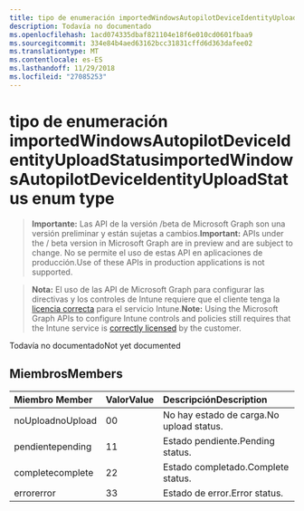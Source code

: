 ```yaml
---
title: tipo de enumeración importedWindowsAutopilotDeviceIdentityUploadStatus
description: Todavía no documentado
ms.openlocfilehash: 1acd074335dbaf821104e18f6e010cd0601fbaa9
ms.sourcegitcommit: 334e84b4aed63162bcc31831cffd6d363dafee02
ms.translationtype: MT
ms.contentlocale: es-ES
ms.lasthandoff: 11/29/2018
ms.locfileid: "27085253"
---
```

# <a name="importedwindowsautopilotdeviceidentityuploadstatus-enum-type"></a><span data-ttu-id="17cf9-103">tipo de enumeración importedWindowsAutopilotDeviceIdentityUploadStatus</span><span class="sxs-lookup"><span data-stu-id="17cf9-103">importedWindowsAutopilotDeviceIdentityUploadStatus enum type</span></span>

> <span data-ttu-id="17cf9-104">**Importante:** Las API de la versión /beta de Microsoft Graph son una versión preliminar y están sujetas a cambios.</span><span class="sxs-lookup"><span data-stu-id="17cf9-104">**Important:** APIs under the / beta version in Microsoft Graph are in preview and are subject to change.</span></span> <span data-ttu-id="17cf9-105">No se permite el uso de estas API en aplicaciones de producción.</span><span class="sxs-lookup"><span data-stu-id="17cf9-105">Use of these APIs in production applications is not supported.</span></span>

> <span data-ttu-id="17cf9-106">**Nota:** El uso de las API de Microsoft Graph para configurar las directivas y los controles de Intune requiere que el cliente tenga la [licencia correcta](https://go.microsoft.com/fwlink/?linkid=839381) para el servicio Intune.</span><span class="sxs-lookup"><span data-stu-id="17cf9-106">**Note:** Using the Microsoft Graph APIs to configure Intune controls and policies still requires that the Intune service is [correctly licensed](https://go.microsoft.com/fwlink/?linkid=839381) by the customer.</span></span>

<span data-ttu-id="17cf9-107">Todavía no documentado</span><span class="sxs-lookup"><span data-stu-id="17cf9-107">Not yet documented</span></span>
## <a name="members"></a><span data-ttu-id="17cf9-108">Miembros</span><span class="sxs-lookup"><span data-stu-id="17cf9-108">Members</span></span>
|<span data-ttu-id="17cf9-109">Miembro	</span><span class="sxs-lookup"><span data-stu-id="17cf9-109">Member</span></span>|<span data-ttu-id="17cf9-110">Valor</span><span class="sxs-lookup"><span data-stu-id="17cf9-110">Value</span></span>|<span data-ttu-id="17cf9-111">Descripción</span><span class="sxs-lookup"><span data-stu-id="17cf9-111">Description</span></span>|
|:---|:---|:---|
|<span data-ttu-id="17cf9-112">noUpload</span><span class="sxs-lookup"><span data-stu-id="17cf9-112">noUpload</span></span>|<span data-ttu-id="17cf9-113">0</span><span class="sxs-lookup"><span data-stu-id="17cf9-113">0</span></span>|<span data-ttu-id="17cf9-114">No hay estado de carga.</span><span class="sxs-lookup"><span data-stu-id="17cf9-114">No upload status.</span></span>|
|<span data-ttu-id="17cf9-115">pendiente</span><span class="sxs-lookup"><span data-stu-id="17cf9-115">pending</span></span>|<span data-ttu-id="17cf9-116">1</span><span class="sxs-lookup"><span data-stu-id="17cf9-116">1</span></span>|<span data-ttu-id="17cf9-117">Estado pendiente.</span><span class="sxs-lookup"><span data-stu-id="17cf9-117">Pending status.</span></span>|
|<span data-ttu-id="17cf9-118">complete</span><span class="sxs-lookup"><span data-stu-id="17cf9-118">complete</span></span>|<span data-ttu-id="17cf9-119">2</span><span class="sxs-lookup"><span data-stu-id="17cf9-119">2</span></span>|<span data-ttu-id="17cf9-120">Estado completado.</span><span class="sxs-lookup"><span data-stu-id="17cf9-120">Complete status.</span></span>|
|<span data-ttu-id="17cf9-121">error</span><span class="sxs-lookup"><span data-stu-id="17cf9-121">error</span></span>|<span data-ttu-id="17cf9-122">3</span><span class="sxs-lookup"><span data-stu-id="17cf9-122">3</span></span>|<span data-ttu-id="17cf9-123">Estado de error.</span><span class="sxs-lookup"><span data-stu-id="17cf9-123">Error status.</span></span>|





